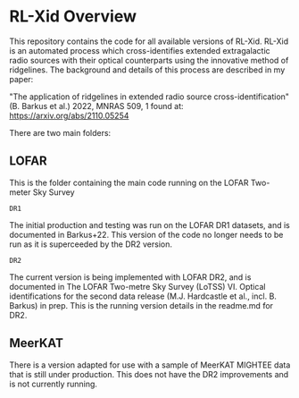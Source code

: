 # RL-Xid Overview

This repository contains the code for all available versions of RL-Xid.
RL-Xid is an automated process which cross-identifies extended extragalactic 
radio sources with their optical counterparts using the innovative method of 
ridgelines.  The background and details of this process are described in my 
paper:

"The application of ridgelines in extended radio source cross-identification" 
(B. Barkus et al.) 2022, MNRAS 509, 1 found at: https://arxiv.org/abs/2110.05254

There are two main folders:

LOFAR
-----
This is the folder containing the main code running on the LOFAR Two-meter Sky Survey

	DR1
The initial production and testing was run on the LOFAR DR1 datasets, and is 
documented in Barkus+22. This version of the code no longer needs to be run as it
is superceeded by the DR2 version.

	DR2
The current version is being implemented with LOFAR DR2, and is documented in
The LOFAR Two-metre Sky Survey (LoTSS) VI. Optical identifications for the 
second data release (M.J. Hardcastle et al., incl. B. Barkus) in prep. This is the
running version details in the readme.md for DR2.

MeerKAT
-------
There is a version adapted for use with a sample of MeerKAT MIGHTEE data that
is still under production. This does not have the DR2 improvements and is not currently
running.



